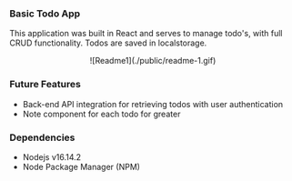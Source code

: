 ### Basic Todo App

This application was built in React and serves to manage todo's, with full CRUD functionality. Todos are saved in localstorage.

<div align="center">![Readme1](./public/readme-1.gif)</div>

### Future Features

- Back-end API integration for retrieving todos with user authentication
- Note component for each todo for greater

### Dependencies

- Nodejs v16.14.2
- Node Package Manager (NPM)
